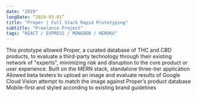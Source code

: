```yaml
---
date: "2019"
longDate: “2019-05-01”
title: "Proper | Full Stack Rapid Prototyping"
subtitle: "Freelance Project"
tags: "REACT / EXPRESS / MONGODB / HEROKU"
---
```


This prototype allowed Proper, a curated database of THC and CBD products,  to evaluate a third-party technology through their existing network of "experts", minimizing risk and disruption to the core product or user experience.
Built on the MERN stack, standalone three-tier application
Allowed beta testers to upload an image and evaluate results of Google Cloud Vision attempt to match the image against Proper’s product database
Mobile-first and styled according to existing brand guidelines


